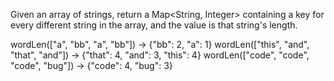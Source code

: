 Given an array of strings, return a Map<String, Integer> containing a key for every different string in the array, and the value is that string's length.

wordLen(["a", "bb", "a", "bb"]) → {"bb": 2, "a": 1}
wordLen(["this", "and", "that", "and"]) → {"that": 4, "and": 3, "this": 4}
wordLen(["code", "code", "code", "bug"]) → {"code": 4, "bug": 3}